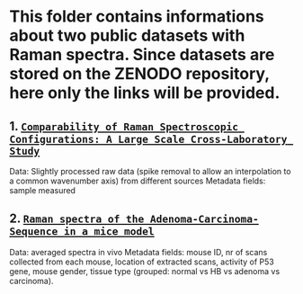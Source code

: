 # This folder contains informations about two public datasets with Raman spectra. Since datasets are stored on the ZENODO repository, here only the links will be provided.

## 1. [`Comparability of Raman Spectroscopic Configurations: A Large Scale Cross-Laboratory Study`](https://doi.org/10.5281/zenodo.4152952)

Data: Slightly processed raw data (spike removal to allow an interpolation to a common wavenumber axis) from different sources
Metadata fields: sample measured

## 2. [`Raman spectra of the Adenoma-Carcinoma-Sequence in a mice model`](https://doi.org/10.5281/zenodo.3905057)

Data: averaged spectra in vivo
Metadata fields: mouse ID, nr of scans collected from each mouse, location of extracted scans, activity of P53 gene, mouse gender, tissue type (grouped: normal vs HB vs adenoma vs carcinoma).
